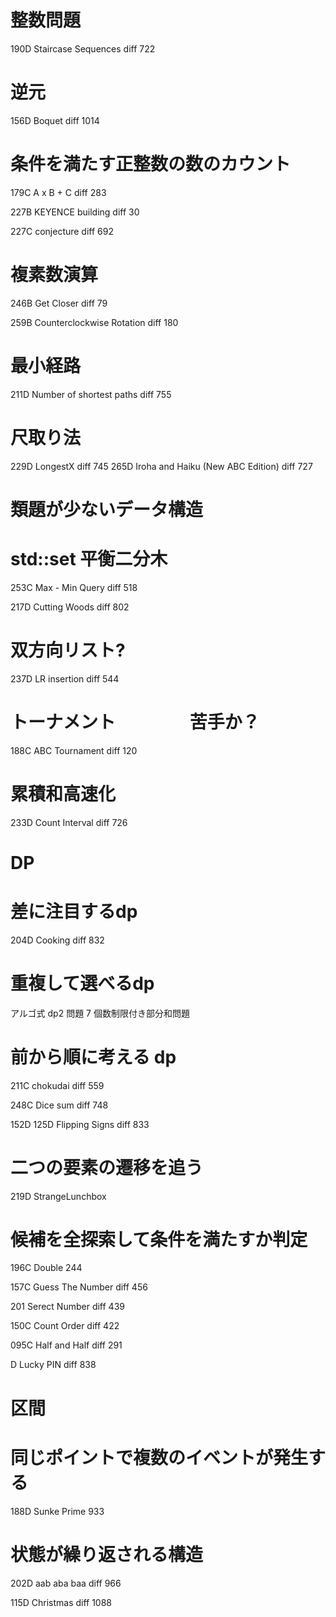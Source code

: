 # 整数問題

190D Staircase Sequences    diff 722


# 逆元

156D Boquet  diff 1014


# 条件を満たす正整数の数のカウント

179C A x B + C    diff 283

227B KEYENCE building diff 30

227C conjecture   diff 692



# 複素数演算

246B  Get Closer                      diff 79

259B  Counterclockwise Rotation       diff 180


# 最小経路

211D Number of shortest paths   diff 755


# 尺取り法

229D LongestX                        diff 745
265D Iroha and Haiku (New ABC Edition) diff 727




# 類題が少ないデータ構造

# std::set  平衡二分木

253C  Max - Min Query   diff 518

217D   Cutting Woods   diff 802

# 双方向リスト?

237D  LR insertion diff 544




# トーナメント 　　　　苦手か？

188C  ABC Tournament    diff  120

# 累積和高速化

233D Count Interval  diff 726



# DP

# 差に注目するdp

204D  Cooking   diff  832

# 重複して選べるdp

アルゴ式 dp2   問題 7 個数制限付き部分和問題


# 前から順に考える dp

211C chokudai    diff 559

248C Dice sum    diff 748

152D  125D Flipping Signs diff 833


# 二つの要素の遷移を追う

219D StrangeLunchbox


# 候補を全探索して条件を満たすか判定

196C Double 244

157C Guess The Number  diff 456

201 Serect Number  diff 439

150C Count Order   diff 422

095C Half and Half   diff 291

D Lucky PIN diff 838




# 区間

# 同じポイントで複数のイベントが発生する 

188D Sunke Prime 933



# 状態が繰り返される構造

202D aab aba baa   diff 966

115D Christmas   diff 1088
